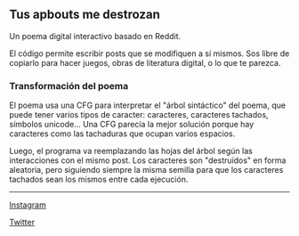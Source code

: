 ## Tus apbouts me destrozan

Un poema digital interactivo basado en Reddit.

El código permite escribir posts que se modifiquen a sí mismos. Sos libre de copiarlo para hacer juegos, obras de literatura digital, o lo que te parezca.


### Transformación del poema

El poema usa una CFG para interpretar el "árbol sintáctico" del poema, que puede tener varios tipos de caracter: caracteres, caracteres tachados, símbolos unicode... 
Una CFG parecía la mejor solución porque hay caracteres como las tachaduras que ocupan varios espacios.


Luego, el programa va reemplazando las hojas del árbol según las interacciones con el mismo post.
Los caracteres son "destruídos" en forma aleatoria, pero siguiendo siempre la misma semilla para que los caracteres tachados sean los mismos entre cada ejecución.


---

[Instagram](https://instagram.com/chingologram)

[Twitter](https://twitter.com/chingologram)

